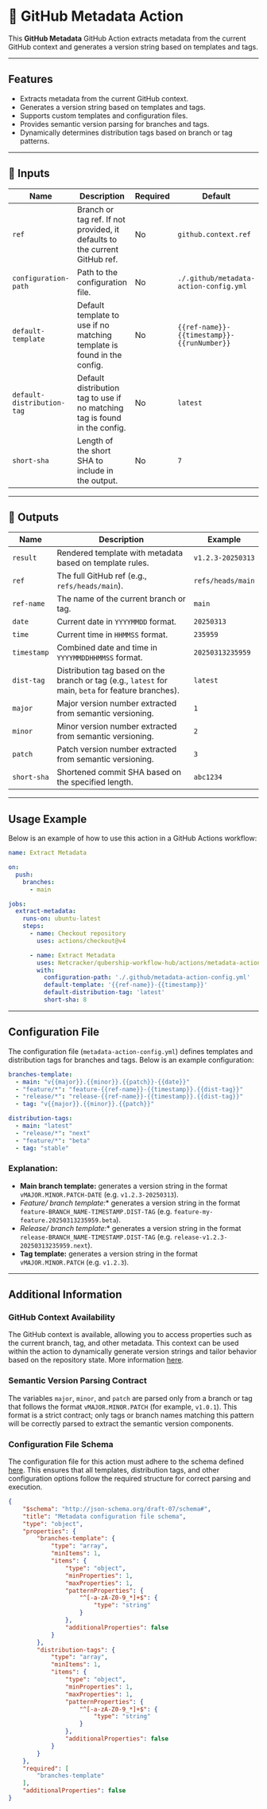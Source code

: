 # 🚀 GitHub Metadata Action

This **GitHub Metadata** GitHub Action extracts metadata from the current GitHub context and generates a version string based on templates and tags.

---

## Features

- Extracts metadata from the current GitHub context.
- Generates a version string based on templates and tags.
- Supports custom templates and configuration files.
- Provides semantic version parsing for branches and tags.
- Dynamically determines distribution tags based on branch or tag patterns.

---

## 📌 Inputs

| Name                  | Description                                                                 | Required | Default                                |
| --------------------- | --------------------------------------------------------------------------- | -------- | -------------------------------------- |
| `ref`                 | Branch or tag ref. If not provided, it defaults to the current GitHub ref. | No       | `github.context.ref`                  |
| `configuration-path`  | Path to the configuration file.                                             | No       | `./.github/metadata-action-config.yml` |
| `default-template`    | Default template to use if no matching template is found in the config.     | No       | `{{ref-name}}-{{timestamp}}-{{runNumber}}` |
| `default-distribution-tag` | Default distribution tag to use if no matching tag is found in the config. | No       | `latest`                               |
| `short-sha`           | Length of the short SHA to include in the output.                          | No       | `7`                                    |

---

## 📌 Outputs

| Name        | Description                                                                                     | Example                     |
| ----------- | ----------------------------------------------------------------------------------------------- | --------------------------- |
| `result`    | Rendered template with metadata based on template rules.                                        | `v1.2.3-20250313`           |
| `ref`       | The full GitHub ref (e.g., `refs/heads/main`).                                                  | `refs/heads/main`           |
| `ref-name`  | The name of the current branch or tag.                                                          | `main`                      |
| `date`      | Current date in `YYYYMMDD` format.                                                              | `20250313`                  |
| `time`      | Current time in `HHMMSS` format.                                                                | `235959`                    |
| `timestamp` | Combined date and time in `YYYYMMDDHHMMSS` format.                                              | `20250313235959`            |
| `dist-tag`  | Distribution tag based on the branch or tag (e.g., `latest` for main, `beta` for feature branches). | `latest`                    |
| `major`     | Major version number extracted from semantic versioning.                                        | `1`                         |
| `minor`     | Minor version number extracted from semantic versioning.                                        | `2`                         |
| `patch`     | Patch version number extracted from semantic versioning.                                        | `3`                         |
| `short-sha` | Shortened commit SHA based on the specified length.                                             | `abc1234`                   |

---

## Usage Example

Below is an example of how to use this action in a GitHub Actions workflow:

```yaml
name: Extract Metadata

on:
  push:
    branches:
      - main

jobs:
  extract-metadata:
    runs-on: ubuntu-latest
    steps:
      - name: Checkout repository
        uses: actions/checkout@v4

      - name: Extract Metadata
        uses: Netcracker/qubership-workflow-hub/actions/metadata-action@main
        with:
          configuration-path: './.github/metadata-action-config.yml'
          default-template: '{{ref-name}}-{{timestamp}}'
          default-distribution-tag: 'latest'
          short-sha: 8
```

---

## Configuration File

The configuration file (`metadata-action-config.yml`) defines templates and distribution tags for branches and tags. Below is an example configuration:

```yaml
branches-template:
  - main: "v{{major}}.{{minor}}.{{patch}}-{{date}}"
  - "feature/*": "feature-{{ref-name}}-{{timestamp}}.{{dist-tag}}"
  - "release/*": "release-{{ref-name}}-{{timestamp}}.{{dist-tag}}"
  - tag: "v{{major}}.{{minor}}.{{patch}}"

distribution-tags:
  - main: "latest"
  - "release/*": "next"
  - "feature/*": "beta"
  - tag: "stable"
```

### Explanation:

- **Main branch template:** generates a version string in the format `vMAJOR.MINOR.PATCH-DATE` (e.g. `v1.2.3-20250313`).
- **Feature/* branch template:** generates a version string in the format `feature-BRANCH_NAME-TIMESTAMP.DIST-TAG` (e.g. `feature-my-feature.20250313235959.beta`).
- **Release/* branch template:** generates a version string in the format `release-BRANCH_NAME-TIMESTAMP.DIST-TAG` (e.g. `release-v1.2.3-20250313235959.next`).
- **Tag template:** generates a version string in the format `vMAJOR.MINOR.PATCH` (e.g. `v1.2.3`).

---

## Additional Information

### GitHub Context Availability

The GitHub context is available, allowing you to access properties such as the current branch, tag, and other metadata. This context can be used within the action to dynamically generate version strings and tailor behavior based on the repository state.
More information [here](https://docs.github.com/ru/actions/writing-workflows/choosing-what-your-workflow-does/accessing-contextual-information-about-workflow-runs).

### Semantic Version Parsing Contract

The variables `major`, `minor`, and `patch` are parsed only from a branch or tag that follows the format `vMAJOR.MINOR.PATCH` (for example, `v1.0.1`). This format is a strict contract; only tags or branch names matching this pattern will be correctly parsed to extract the semantic version components.

### Configuration File Schema

The configuration file for this action must adhere to the schema defined [here](https://github.com/nookyo/qubership-workflow-hub/blob/main/actions/metadata-action/config.schema.json). This ensures that all templates, distribution tags, and other configuration options follow the required structure for correct parsing and execution.

```json
{
    "$schema": "http://json-schema.org/draft-07/schema#",
    "title": "Metadata configuration file schema",
    "type": "object",
    "properties": {
        "branches-template": {
            "type": "array",
            "minItems": 1,
            "items": {
                "type": "object",
                "minProperties": 1,
                "maxProperties": 1,
                "patternProperties": {
                    "^[-a-zA-Z0-9_*]+$": {
                        "type": "string"
                    }
                },
                "additionalProperties": false
            }
        },
        "distribution-tags": {
            "type": "array",
            "minItems": 1,
            "items": {
                "type": "object",
                "minProperties": 1,
                "maxProperties": 1,
                "patternProperties": {
                    "^[-a-zA-Z0-9_*]+$": {
                        "type": "string"
                    }
                },
                "additionalProperties": false
            }
        }
    },
    "required": [
        "branches-template"
    ],
    "additionalProperties": false
}
```